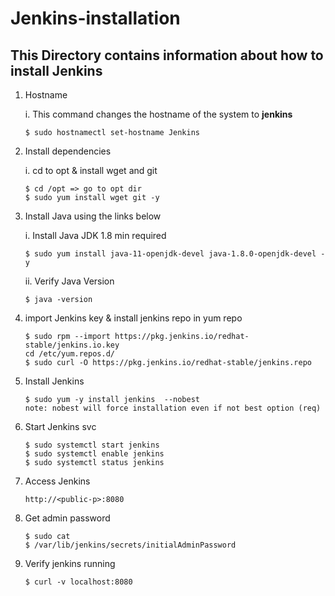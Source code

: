 # Jenkins-installation
## This Directory contains information about how to install Jenkins

1. Hostname

     i. This command changes the hostname of the system to **jenkins**
     
     ```shell
     $ sudo hostnamectl set-hostname Jenkins
     ```

2. Install dependencies

     i. cd to opt & install wget and git
     
     ```shell
     $ cd /opt => go to opt dir
     $ sudo yum install wget git -y
     ```
    
3. Install Java using the links below
    
    i. Install Java JDK 1.8 min required
    
    ```shell
    $ sudo yum install java-11-openjdk-devel java-1.8.0-openjdk-devel -y
    ```

    ii. Verify Java Version
    
    ```shell
    $ java -version 
    ```
    
4. import Jenkins key & install jenkins repo in yum repo

   ```shell
   $ sudo rpm --import https://pkg.jenkins.io/redhat-stable/jenkins.io.key
   cd /etc/yum.repos.d/
   $ sudo curl -O https://pkg.jenkins.io/redhat-stable/jenkins.repo
   
5. Install Jenkins 

   ```shell
   $ sudo yum -y install jenkins  --nobest
   note: nobest will force installation even if not best option (req)
   ```
   
6. Start Jenkins svc 

   ```shell
   $ sudo systemctl start jenkins
   $ sudo systemctl enable jenkins
   $ sudo systemctl status jenkins
   ```

7. Access Jenkins

   ```shell
   http://<public-p>:8080
   ```
   
8. Get admin password

   ```shell
   $ sudo cat
   $ /var/lib/jenkins/secrets/initialAdminPassword
   ```
   
9. Verify jenkins running

   ```shell
   $ curl -v localhost:8080
   ```
